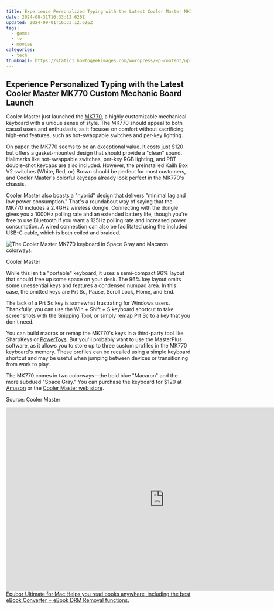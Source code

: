 ```yaml
---
title: Experience Personalized Typing with the Latest Cooler Master MK770 Custom Mechanic Board Launch
date: 2024-08-31T16:33:12.626Z
updated: 2024-09-01T16:33:12.626Z
tags:
  - games
  - tv
  - movies
categories:
  - tech
thumbnail: https://static1.howtogeekimages.com/wordpress/wp-content/uploads/2024/02/29.jpg
---
```


## Experience Personalized Typing with the Latest Cooler Master MK770 Custom Mechanic Board Launch

Cooler Master just launched the [MK770](http://www.amazon.com/Cooler-Master-Mechanical-Hot-Swappable-MK-770-MCKW1-US/dp/B0CTN2VFCD/?tag=hotoge-20&ascsubtag=UUhtgUeUpU2002144&asc%5Frefurl=https%3A%2F%2Fwww.howtogeek.com%2Fcooler-master-launches-the-customizable-mk770-mechanical-keyboard%2F&asc%5Fcampaign=Short-Term), a highly customizable mechanical keyboard with a unique sense of style. The MK770 should appeal to both casual users and enthusiasts, as it focuses on comfort without sacrificing high-end features, such as hot-swappable switches and per-key lighting.

 On paper, the MK770 seems to be an exceptional value. It costs just $120 but offers a gasket-mounted design that should provide a "clean" sound. Hallmarks like hot-swappable switches, per-key RGB lighting, and PBT double-shot keycaps are also included. However, the preinstalled Kailh Box V2 switches (White, Red, or) Brown should be perfect for most customers, and Cooler Master's colorful keycaps already look perfect in the MK770's chassis.

 Cooler Master also boasts a "hybrid" design that delivers "minimal lag and low power consumption." That's a roundabout way of saying that the MK770 includes a 2.4GHz wireless dongle. Connecting with the dongle gives you a 1000Hz polling rate and an extended battery life, though you're free to use Bluetooth if you want a 125Hz polling rate and increased power consumption. A wired connection can also be facilitated using the included USB-C cable, which is both coiled and braided.

![The Cooler Master MK770 keyboard in Space Gray and Macaron colorways.](https://static1.howtogeekimages.com/wordpress/wp-content/uploads/2024/02/30.jpg) 

Cooler Master

 While this isn't a "portable" keyboard, it uses a semi-compact 96% layout that should free up some space on your desk. The 96% key layout omits some unessential keys and features a condensed numpad area. In this case, the omitted keys are Prt Sc, Pause, Scroll Lock, Home, and End.

 The lack of a Prt Sc key is somewhat frustrating for Windows users. Thankfully, you can use the Win + Shift + S keyboard shortcut to take screenshots with the Snipping Tool, or simply remap Prt Sc to a key that you don't need.

 You can build macros or remap the MK770's keys in a third-party tool like SharpKeys or [PowerToys](https://extra-lessons.techidaily.com/new-add-music-in-premiere-pro/). But you'll probably want to use the MasterPlus software, as it allows you to store up to three custom profiles in the MK770 keyboard's memory. These profiles can be recalled using a simple keyboard shortcut and may be useful when jumping between devices or transitioning from work to play.

 The MK770 comes in two colorways—the bold blue "Macaron" and the more subdued "Space Gray." You can purchase the keyboard for $120 at [Amazon](https://www.amazon.com/Cooler-Master-Mechanical-Hot-Swappable-MK-770-MCKW1-US/dp/B0CTN2VFCD/?tag=hotoge-20&ascsubtag=UUhtgUeUpU2002144&asc%5Frefurl=https%3A%2F%2Fwww.howtogeek.com%2Fcooler-master-launches-the-customizable-mk770-mechanical-keyboard%2F&asc%5Fcampaign=Short-Term) or the [Cooler Master web store](https://www.coolermaster.com/catalog/peripheral/keyboards/mk770/).

 Source: Cooler Master

<ins class="adsbygoogle"
     style="display:block"
     data-ad-format="autorelaxed"
     data-ad-client="ca-pub-7571918770474297"
     data-ad-slot="1223367746"></ins>



<ins class="adsbygoogle"
     style="display:block"
     data-ad-client="ca-pub-7571918770474297"
     data-ad-slot="8358498916"
     data-ad-format="auto"
     data-full-width-responsive="true"></ins>



<!-- affiliate ads begin -->
<a href="https://secure.2checkout.com/order/checkout.php?PRODS=4599952&QTY=1&AFFILIATE=108875&CART=1"><iframe width="864" height="500" src="https://www.youtube.com/embed/jVnfr5HudQw" title="The Latest and Easiest Solution to Remove Kindle DRM on Windows (without Degrading)" frameborder="0" allow="accelerometer; autoplay; clipboard-write; encrypted-media; gyroscope; picture-in-picture; web-share" referrerpolicy="strict-origin-when-cross-origin" allowfullscreen></iframe>Epubor Ultimate for Mac:Helps you read books anywhere, including the best eBook Converter + eBook DRM Removal functions.</a>
<!-- affiliate ads end -->